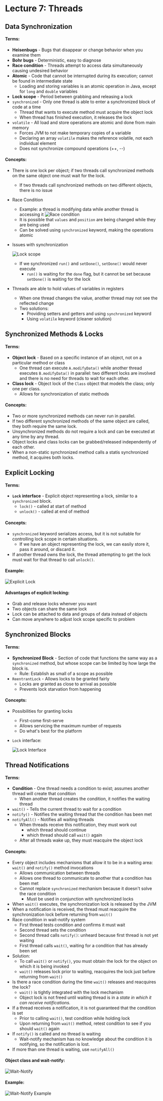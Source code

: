 # Lecture 7: Threads
## Data Synchronization
#### Terms:
- **Heisenbugs** - Bugs that disappear or change behavior when you examine them
- **Bohr bugs** - Deterministic, easy to diagnose
- **Race condition** - Threads attempt to access data simultaneously causing undesired behavior
- **Atomic** - Code that cannot be interrupted during its execution; cannot be found in intermediate state
  - Loading and storing variables is an atomic operation in Java, except for `long` and `double` variables
- **Lock scope** - Period between grabbing and releasing a lock
- `synchronized` - Only one thread is able to enter a synchronized block of code at a time
  - Thread that wants to execute method must acquire the object lock
  - When thread has finished execution, it releases the lock
- `volatile` - All load and store operations are atomic and done from main memory
  - Forces JVM to not make temporary copies of a variable
  - Declaring an array `volatile` makes the reference volatile, not each individual element
  - Does not synchronize compound operations (++, --)
#### Concepts:
- There is one lock per object; if two threads call synchronized methods on the same object one must wait for the lock.
  - If two threads call synchronized methods on two different objects, there is no issue
- Race Condition
  - Example: a thread is modifying data while another thread is accessing it
  ![Race condition](https://raw.github.com/jarretflack/cs455Studying/master/Midterm/images/L7-race-condition.png?raw=true)
  - It is possible that `values` and `position` are being changed while they are being used
  - Can be solved using `synchronized` keyword, making the operations atomic
- Issues with synchronization


  ![Lock scope](https://raw.github.com/jarretflack/cs455Studying/master/Midterm/images/L7-lock-scope.png?raw=true)
  - If we synchronized `run()` and `setDone()`, `setDone()` would never execute
    - `run()` is waiting for the `done` flag, but it cannot be set because `setDone()` is waiting for the lock
- Threads are able to hold values of variables in registers
  - When one thread changes the value, another thread may not see the reflected change
  - Two solutions:
    - Providing setters and getters and using `synchronized` keyword
    - Using `volatile` keyword (cleaner solution)

## Synchronized Methods & Locks
#### Terms:
- **Object lock** - Based on a specific instance of an object, not on a particular method or class
  - One thread can execute `A.modifyData()` while another thread executes `B.modifyData()` in parallel: two different locks are involved and there is no need for threads to wait for each other.
- **Class lock** - Object lock of the `Class` object that models the class; only one per class.
  - Allows for synchronization of static methods
#### Concepts:
- Two or more synchronized methods can never run in parallel.
- If two different synchronized methods of the same object are called, they both require the same lock.
- Unsynchronized methods do not require a lock and can be executed at any time by any thread.
- Object locks and class locks can be grabbed/released independently of each other.
- When a non-static synchronized method calls a statis synchronized method, it acquires both locks.

## Explicit Locking
#### Terms:
- **`Lock` interface** - Explicit object representing a lock, similar to a `synchronized` block.
  - `lock()` - called at start of method
  - `unlock()` - called at end of method
#### Concepts:
- `synchronized` keyword serializes access, but it is not suitable for controlling lock scope in certain situations.
  - If we have an object representing the lock, we can easily store it, pass it around, or discard it.
- If another thread owns the lock, the thread attempting to get the lock must wait for that thread to call `unlock()`.
#### Example:


![Explicit Lock](https://raw.github.com/jarretflack/cs455Studying/master/Midterm/images/L7-explicit-locking.png?raw=true)
#### Advantages of explicit locking:
  - Grab and release locks whenver you want
  - Two objects can share the same lock
  - Lock can be attached to data and groups of data instead of objects
  - Can move anywhere to adjust lock scope specific to problem
  
## Synchronized Blocks
#### Terms:
- **Synchronized Block** - Section of code that functions the same way as a `synchronized` method, but whose scope can be limited by how large the block is.
  - Rule: Establish as small of a scope as possible
- `ReentrantLock` - Allows locks to be granted fairly
  - Locks are granted as close to arrival as possible
  - Prevents lock starvation from happening
#### Concepts:
- Possibilities for granting locks
  - First-come first-serve
  - Allows servicing the maximum number of requests
  - Do what's best for the platform
- `Lock` interface:


  ![Lock Interface](https://raw.github.com/jarretflack/cs455Studying/master/Midterm/images/L7-lock-interface.png?raw=true)

## Thread Notifications
#### Terms:
- **Condition** - One thread needs a condition to exist; assumes another thread will create that condition
  - When another thread creates the condition, it notifies the waiting thread
- `wait()` - Tells the current thread to wait for a condition
- `notify()` - Notifies the waiting thread that the condition has been met
- `notifyAll()` - Notifies all waiting threads
  - When threads receive this notification, they must work out
    - which thread should continue
    - which thread should call `wait()` again
  - After all threads wake up, they must reacquire the object lock
#### Concepts:
- Every object includes mechanisms that allow it to be in a waiting area: `wait()` and `notify()` method invocations
  - Allows communication between threads
  - Allows one thread to communicate to another that a condition has been met
  - Cannot replace `synchronized` mechanism because it doesn't solve the race condition
    - Must be used in conjunction with synchronized locks
- When `wait()` executes, the synchronization lock is released by the JVM
- When a notification is received, the thread must reacquire the synchronization lock before returning from `wait()`
- Race condition in wait-notify system
  - First thread tests condition and confirms it must wait
  - Second thread sets the condition
  - Second thread calls `notify()`: unheard because first thread is not yet waiting
  - First thread calls `wait()`, waiting for a condition that has already been set
- Solution:
  - To call `wait()` or `notify()`, you must obtain the lock for the object on which it is being invoked
  - `wait()` releases lock prior to waiting, reacquires the lock just before returning from `wait()`
- Is there a race condition during the time `wait()` releases and reacquires the lock?
  - `wait()` is tightly integrated with the lock mechanism
  - Object lock is not freed until waiting thread is in a *state in which it can receive notifications.*
- If a thread receives a notification, it is not guaranteed that the condition is set
  - Prior to calling `wait()`, test condition while holding lock
  - Upon returning from `wait()` method, retest condition to see if you should `wait()` again
- If `notify()` is called and no thread is waiting
  - Wait-notify mechanism has no knowledge about the condition it is notifying, so the notification is lost.
- If more than one thread is waiting, use `notifyAll()`
#### Object class and wait-notify:
![Wait-Notify](https://raw.github.com/jarretflack/cs455Studying/master/Midterm/images/L7-wait-notify.png?raw=true)
#### Example:
![Wait-Notify Example](https://raw.github.com/jarretflack/cs455Studying/master/Midterm/images/L7-wait-notify-ex.png?raw=true)

